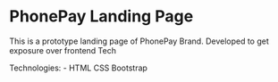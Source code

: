# PhonePay Landing Page
This is a prototype landing page of PhonePay Brand. Developed to get exposure over frontend Tech

Technologies: -
 HTML
 CSS
 Bootstrap
